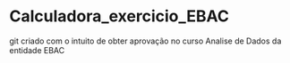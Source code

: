 # Calculadora_exercicio_EBAC
git criado com o intuito de obter aprovação no curso Analise de Dados da entidade EBAC
